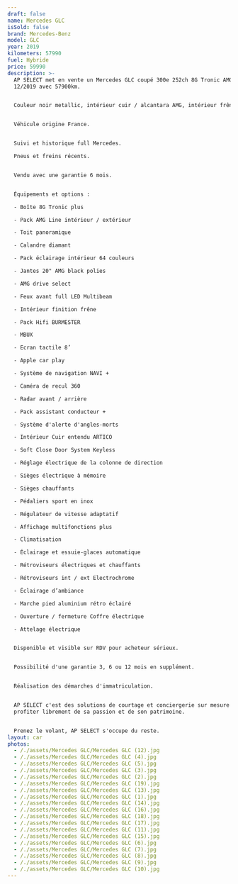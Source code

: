 ```yaml
---
draft: false
name: Mercedes GLC
isSold: false
brand: Mercedes-Benz
model: GLC
year: 2019
kilometers: 57990
fuel: Hybride
price: 59990
description: >-
  AP SELECT met en vente un Mercedes GLC coupé 300e 252ch 8G Tronic AMG Line du
  12/2019 avec 57900km.


  Couleur noir metallic, intérieur cuir / alcantara AMG, intérieur frêne.


  Véhicule origine France.


  Suivi et historique full Mercedes.

  Pneus et freins récents.


  Vendu avec une garantie 6 mois.


  Équipements et options :

  - Boîte 8G Tronic plus

  - Pack AMG Line intérieur / extérieur

  - Toit panoramique

  - Calandre diamant

  - Pack éclairage intérieur 64 couleurs

  - Jantes 20" AMG black polies

  - AMG drive select

  - Feux avant full LED Multibeam

  - Intérieur finition frêne

  - Pack Hifi BURMESTER

  - MBUX

  - Ecran tactile 8’

  - Apple car play

  - Système de navigation NAVI +

  - Caméra de recul 360

  - Radar avant / arrière

  - Pack assistant conducteur +

  - Système d'alerte d'angles-morts

  - Intérieur Cuir entendu ARTICO

  - Soft Close Door System Keyless

  - Réglage électrique de la colonne de direction

  - Sièges électrique à mémoire

  - Sièges chauffants

  - Pédaliers sport en inox

  - Régulateur de vitesse adaptatif

  - Affichage multifonctions plus

  - Climatisation

  - Éclairage et essuie-glaces automatique

  - Rétroviseurs électriques et chauffants

  - Rétroviseurs int / ext Electrochrome

  - Éclairage d’ambiance

  - Marche pied aluminium rétro éclairé

  - Ouverture / fermeture Coffre électrique

  - Attelage électrique


  Disponible et visible sur RDV pour acheteur sérieux.


  Possibilité d'une garantie 3, 6 ou 12 mois en supplément.


  Réalisation des démarches d'immatriculation.


  AP SELECT c'est des solutions de courtage et conciergerie sur mesure pour
  profiter librement de sa passion et de son patrimoine.


  Prenez le volant, AP SELECT s'occupe du reste.
layout: car
photos:
  - /./assets/Mercedes GLC/Mercedes GLC (12).jpg
  - /./assets/Mercedes GLC/Mercedes GLC (4).jpg
  - /./assets/Mercedes GLC/Mercedes GLC (5).jpg
  - /./assets/Mercedes GLC/Mercedes GLC (3).jpg
  - /./assets/Mercedes GLC/Mercedes GLC (2).jpg
  - /./assets/Mercedes GLC/Mercedes GLC (19).jpg
  - /./assets/Mercedes GLC/Mercedes GLC (13).jpg
  - /./assets/Mercedes GLC/Mercedes GLC (1).jpg
  - /./assets/Mercedes GLC/Mercedes GLC (14).jpg
  - /./assets/Mercedes GLC/Mercedes GLC (16).jpg
  - /./assets/Mercedes GLC/Mercedes GLC (18).jpg
  - /./assets/Mercedes GLC/Mercedes GLC (17).jpg
  - /./assets/Mercedes GLC/Mercedes GLC (11).jpg
  - /./assets/Mercedes GLC/Mercedes GLC (15).jpg
  - /./assets/Mercedes GLC/Mercedes GLC (6).jpg
  - /./assets/Mercedes GLC/Mercedes GLC (7).jpg
  - /./assets/Mercedes GLC/Mercedes GLC (8).jpg
  - /./assets/Mercedes GLC/Mercedes GLC (9).jpg
  - /./assets/Mercedes GLC/Mercedes GLC (10).jpg
---
```









